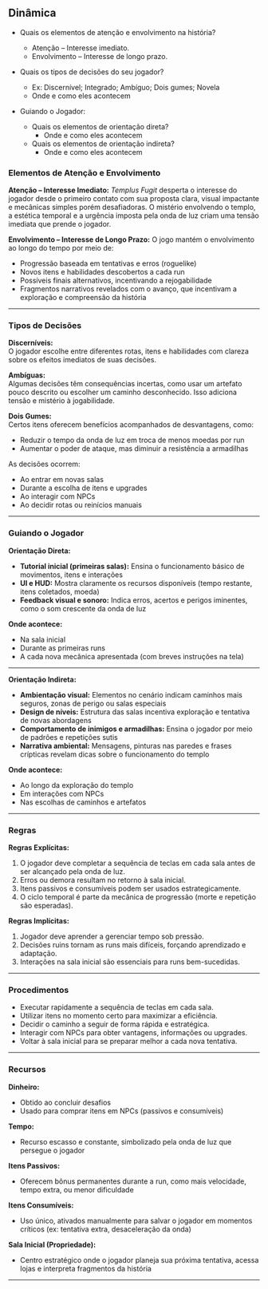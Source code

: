 ## Dinâmica

- Quais os elementos de atenção e envolvimento na história?
    - Atenção – Interesse imediato.
    - Envolvimento – Interesse de longo prazo.

- Quais os tipos de decisões do seu jogador? 
    - Ex: Discernível; Integrado; Ambíguo; Dois gumes; Novela
    - Onde e como eles acontecem

- Guiando o Jogador:
    - Quais os elementos de orientação direta?
        - Onde e como eles acontecem
    - Quais os elementos de orientação indireta?
        - Onde e como eles acontecem

### Elementos de Atenção e Envolvimento

**Atenção – Interesse Imediato:**
*Templus Fugit* desperta o interesse do jogador desde o primeiro contato com sua proposta clara, visual impactante e mecânicas simples porém desafiadoras. O mistério envolvendo o templo, a estética temporal e a urgência imposta pela onda de luz criam uma tensão imediata que prende o jogador.

**Envolvimento – Interesse de Longo Prazo:**
O jogo mantém o envolvimento ao longo do tempo por meio de:
- Progressão baseada em tentativas e erros (roguelike)
- Novos itens e habilidades descobertos a cada run
- Possíveis finais alternativos, incentivando a rejogabilidade
- Fragmentos narrativos revelados com o avanço, que incentivam a exploração e compreensão da história

---

### Tipos de Decisões

**Discerníveis:**  
O jogador escolhe entre diferentes rotas, itens e habilidades com clareza sobre os efeitos imediatos de suas decisões.

**Ambíguas:**  
Algumas decisões têm consequências incertas, como usar um artefato pouco descrito ou escolher um caminho desconhecido. Isso adiciona tensão e mistério à jogabilidade.

**Dois Gumes:**  
Certos itens oferecem benefícios acompanhados de desvantagens, como:
- Reduzir o tempo da onda de luz em troca de menos moedas por run
- Aumentar o poder de ataque, mas diminuir a resistência a armadilhas

As decisões ocorrem:
- Ao entrar em novas salas
- Durante a escolha de itens e upgrades
- Ao interagir com NPCs
- Ao decidir rotas ou reinícios manuais

---

### Guiando o Jogador

**Orientação Direta:**
- **Tutorial inicial (primeiras salas):** Ensina o funcionamento básico de movimentos, itens e interações
- **UI e HUD:** Mostra claramente os recursos disponíveis (tempo restante, itens coletados, moeda)
- **Feedback visual e sonoro:** Indica erros, acertos e perigos iminentes, como o som crescente da onda de luz

**Onde acontece:**
- Na sala inicial
- Durante as primeiras runs
- A cada nova mecânica apresentada (com breves instruções na tela)

---

**Orientação Indireta:**
- **Ambientação visual:** Elementos no cenário indicam caminhos mais seguros, zonas de perigo ou salas especiais
- **Design de níveis:** Estrutura das salas incentiva exploração e tentativa de novas abordagens
- **Comportamento de inimigos e armadilhas:** Ensina o jogador por meio de padrões e repetições sutis
- **Narrativa ambiental:** Mensagens, pinturas nas paredes e frases crípticas revelam dicas sobre o funcionamento do templo

**Onde acontece:**
- Ao longo da exploração do templo
- Em interações com NPCs
- Nas escolhas de caminhos e artefatos

---

### Regras

**Regras Explícitas:**
1. O jogador deve completar a sequência de teclas em cada sala antes de ser alcançado pela onda de luz.
2. Erros ou demora resultam no retorno à sala inicial.
3. Itens passivos e consumíveis podem ser usados estrategicamente.
4. O ciclo temporal é parte da mecânica de progressão (morte e repetição são esperadas).

**Regras Implícitas:**
1. Jogador deve aprender a gerenciar tempo sob pressão.
2. Decisões ruins tornam as runs mais difíceis, forçando aprendizado e adaptação.
3. Interações na sala inicial são essenciais para runs bem-sucedidas.

---

### Procedimentos

- Executar rapidamente a sequência de teclas em cada sala.
- Utilizar itens no momento certo para maximizar a eficiência.
- Decidir o caminho a seguir de forma rápida e estratégica.
- Interagir com NPCs para obter vantagens, informações ou upgrades.
- Voltar à sala inicial para se preparar melhor a cada nova tentativa.

---

### Recursos

**Dinheiro:**
- Obtido ao concluir desafios
- Usado para comprar itens em NPCs (passivos e consumíveis)

**Tempo:**
- Recurso escasso e constante, simbolizado pela onda de luz que persegue o jogador

**Itens Passivos:**
- Oferecem bônus permanentes durante a run, como mais velocidade, tempo extra, ou menor dificuldade

**Itens Consumíveis:**
- Uso único, ativados manualmente para salvar o jogador em momentos críticos (ex: tentativa extra, desaceleração da onda)

**Sala Inicial (Propriedade):**
- Centro estratégico onde o jogador planeja sua próxima tentativa, acessa lojas e interpreta fragmentos da história

---
